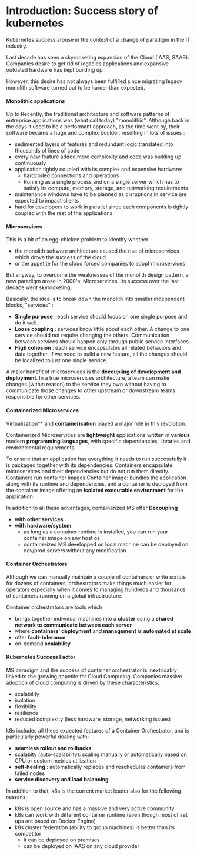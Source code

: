 #  Introduction: Success story of kubernetes

Kubernetes success arouse in the context of a change of paradigm in the IT industry.

Last decade has seen a skyrocketing expansion of the Cloud (IAAS, SAAS).
Companies desire to get rid of legacies applications and expansive outdated hardware has kept building up.

However, this desire has not always been fulfilled since migrating legacy monolith software turned out to be harder than expected.

#### Monolithic applications

Up to Recently, the traditional architecture and software patterns of entreprise applications was (what call today) "monolithic".
Although back in the days it used to be a performant approach, as the time went by, their software became a huge and complex boulder, resulting in lots of issues :

-	sedimented layers of features and redundant logic translated into thousands of lines of code
- every new feature added more complexity and code was building up continuously
- application tightly coupled with its complex and expensive hardware:
  - hardcoded connections and operations
  -	Running as a single process and on a single server which has to satisfy its compute, memory, storage, and networking requirements
-	maintenance windows have to be planned as disruptions in service are expected to impact clients
-	hard for developers to work in parallel since each components is tightly coupled with the rest of the applications


#### Microservices

This is a bit of an egg-chicken problem to identify whether
- the monolith software architecture caused the rise of microservices which drove the success of the cloud
- or the appetite for the cloud forced companies to adopt microservices

But anyway, to overcome the weaknesses of the monolith design pattern, a new paradigm arose in 2000's: Microservices.
Its success over the last decade went skyrocketing.

Basically, the idea is to break down the monolith into smaller independent blocks, "services" :

- 	**Single purpose** : each service should focus on one single purpose and do it well.
- 	**Loose coupling** : services know little about each other. A change to one service should not require changing the others. Communication between services should happen only through public service interfaces.
- 	**High cohesion** : each service encapsulates all related behaviors and data together. If we need to build a new feature, all the changes should be localized to just one single service.

A major benefit of microservices is the **decoupling of development and deployment**.
In a true microservices architecture, a team can make changes (within reason) to the service they own without having to communicate those changes to other upstream or downstream teams responsible for other services.

#### Containerized Microservices

Virtualisation** and **containerisation** played a major role in this revolution.

Containerized Microservices are **lightweight** applications written in **various** modern **programming languages**, with specific dependencies, libraries and environmental requirements.

To ensure that an application has everything it needs to run successfully it is packaged together with its dependencies.
Containers encapsulate microservices and their dependencies but do not run them directly.
Containers run container images
Container image: bundles the application along with its runtime and dependencies, and a container is deployed from the container image offering an **isolated executable environment** for the application.

In addition to all these advantages, containerized MS offer **Decoupling**
- **with other services**
- **with hardware/system**:
  - as long as a container runtime is installed, you can run your container image on any host os
  - containerized MS developped on local machine can be deployed on dev/prod servers without any modification


#### Container Orchestrators

Although we can manually maintain a couple of containers or write scripts for dozens of containers, orchestrators make things much easier for operators especially when it comes to managing hundreds and thousands of containers running on a global infrastructure.


Container orchestrators are tools which
- brings together individual machines into a **cluster** using a **shared network to communicate between each server**
- where **containers' deployment** and **management** is **automated at scale**
- offer **fault-tolerance**
- on-demand **scalability**

#### Kubernetes Success Factor

MS paradigm and the success of container orchestrator is inextricably linked to the growing appetite for Cloud Computing.
Companies massive adoption of cloud computing is driven by these characteristics:
- scalability
- isolation
- flexibility
- resilience
- reduced complexity (less hardware, storage, networking issues)

k8s includes all these expected features of a Container Orchestrator, and is particularly powerful dealing with:

- **seamless rollout and rollbacks**
- scalabity (auto-scalability): scaling manually or automatically based on CPU or custom metrics utilization
- **self-healing** : automatically replaces and reschedules containers from failed nodes
- **service discovery and load balancing**

In addition to that, k8s is the current market leader also for the following reasons:

- k8s is open source and has a massive and very active community
- k8s can work with different container runtime (even though most of set ups are based on Docker Engine)
- k8s cluster federation (ability to group machines) is better than its competitor
  - it can be deployed on premises
  - can be deployed on IAAS on any cloud provider
